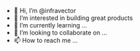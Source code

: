 - 👋 Hi, I’m @infravector
- 👀 I’m interested in building great products
- 🌱 I’m currently learning ...
- 💞️ I’m looking to collaborate on ...
- 📫 How to reach me ...

<!---
infravector/infravector is a ✨ special ✨ repository because its `README.md` (this file) appears on your GitHub profile.
You can click the Preview link to take a look at your changes.
--->
